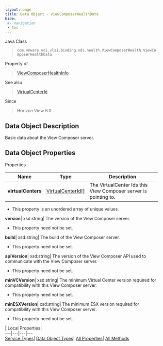 ```yaml
---
layout: page
title: Data Object - ViewComposerHealthData
hide:
 #- navigation
 - toc
---
```






Java Class  
> `com.vmware.vdi.vlsi.binding.vdi.health.ViewComposerHealth.ViewComposerHealthData`

Property of  
> [ViewComposerHealthInfo](vdi.health.ViewComposerHealth.ViewComposerHealthInfo.md#field_detail)

See also  
> [VirtualCenterId](vdi.entity.VirtualCenterId.md)

Since  
> Horizon View 6.0


## Data Object Description 

Basic data about the View Composer server. 

## Data Object Properties

Properties

Name |  Type |  Description   
---|---|---  
**virtualCenters**| [VirtualCenterId[]](vdi.entity.VirtualCenterId.md)|  The VirtualCenter Ids this View Composer server is pointing to.   


  * This property is an unordered array of unique values.

  
**version**|  xsd:string|  The version of the View Composer server.   


 * This property need not be set.

  
**build**|  xsd:string|  The build of the View Composer server.   


 * This property need not be set.

  
**apiVersion**|  xsd:string|  The version of the View Composer API used to communicate with the View Composer server.   


 * This property need not be set.

  
**minVCVersion**|  xsd:string|  The minimum Virtual Center version required for compatibility with this View Composer server.   


 * This property need not be set.

  
**minESXVersion**|  xsd:string|  The minimum ESX version required for compatibility with this View Composer server.   


 * This property need not be set.

  
  
  
 | Local Properties|   
---|---|---|---  
[Service Types](index-mo_types.md)| [Data Object Types](index-do_types.md)| [All Properties](index-properties.md)| [All Methods](index-methods.md)  
  
  
